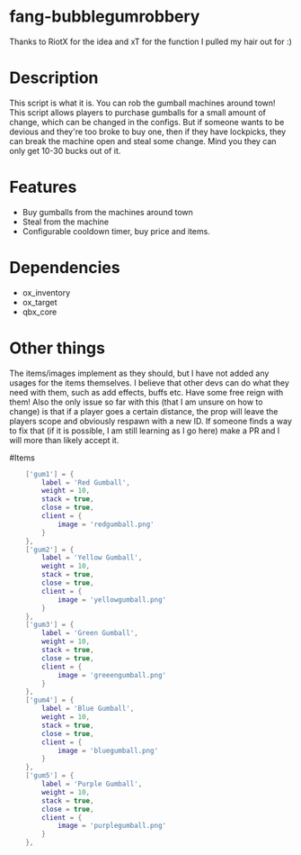 # fang-bubblegumrobbery
Thanks to RiotX for the idea and xT for the function I pulled my hair out for :)

# Description
This script is what it is. You can rob the gumball machines around town! 
This script allows players to purchase gumballs for a small amount of change, which can be changed in the configs.
But if someone wants to be devious and they're too broke to buy one, then if they have lockpicks, they can break the machine open
and steal some change. Mind you they can only get 10-30 bucks out of it. 

# Features
- Buy gumballs from the machines around town
- Steal from the machine
- Configurable cooldown timer, buy price and items.

# Dependencies
- ox_inventory
- ox_target
- qbx_core

# Other things
The items/images implement as they should, but I have not added any usages for the items themselves. 
I believe that other devs can do what they need with them, such as add effects, buffs etc. Have some free reign with them!
Also the only issue so far with this (that I am unsure on how to change) is that if a player goes a certain distance, the prop will leave the players scope and obviously respawn with a new ID.
If someone finds a way to fix that (if it is possible, I am still learning as I go here) make a PR and I will more than likely accept it.

#Items
```lua
    ['gum1'] = {
        label = 'Red Gumball',
        weight = 10,
        stack = true,
        close = true,
        client = {
            image = 'redgumball.png'
        }
    },
    ['gum2'] = {
        label = 'Yellow Gumball',
        weight = 10,
        stack = true,
        close = true,
        client = {
            image = 'yellowgumball.png'
        }
    },
    ['gum3'] = {
        label = 'Green Gumball',
        weight = 10,
        stack = true,
        close = true,
        client = {
            image = 'greeengumball.png'
        }
    },
    ['gum4'] = {
        label = 'Blue Gumball',
        weight = 10,
        stack = true,
        close = true,
        client = {
            image = 'bluegumball.png'
        }
    },
    ['gum5'] = {
        label = 'Purple Gumball',
        weight = 10,
        stack = true,
        close = true,
        client = {
            image = 'purplegumball.png'
        }
    },
```
